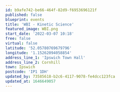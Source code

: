 ```yaml
---
id: b9afe742-be66-464f-82d9-f6953696121f
published: false
blueprint: events
title: 'WBI - Kinetic Science'
featured_image: WBI.png
start_date: '2022-03-07 10:18'
free: false
virtual: false
latitude: '52.05780769679796'
longitude: '1.15262094058854'
address_line_1: 'Ipswich Town Hall'
address_line_2: Cornhill
town: Ipswich
postcode: 'IP1 1DH'
updated_by: 73585618-b2c6-4117-9078-fe4dcc123fca
updated_at: 1646649057
---
```

